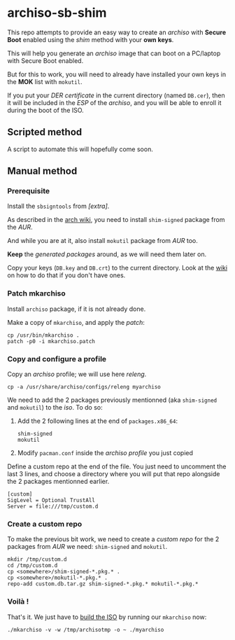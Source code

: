 # archiso-sb-shim
This repo attempts to provide an easy way to create an *archiso* with **Secure Boot** enabled using the *shim* method with your **own keys**.

This will help you generate an *archiso* image that can boot on a PC/laptop with Secure Boot enabled.

But for this to work, you will need to already have installed your own keys in the **MOK** list with `mokutil`.

If you put your *DER certificate* in the current directory (named `DB.cer`), then it will be included in the *ESP* of the *archiso*, and you will be able to enroll it during the boot of the ISO.

## Scripted method
A script to automate this will hopefully come soon.

## Manual method
### Prerequisite
Install the `sbsigntools` from *[extra]*.

As described in the [arch wiki](https://wiki.archlinux.org/index.php/Unified_Extensible_Firmware_Interface/Secure_Boot#shim), you need to install `shim-signed` package from the *AUR*.

And while you are at it, also install `mokutil` package from *AUR* too.

**Keep** the *generated packages* around, as we will need them later on.

Copy your keys (`DB.key` and `DB.crt`) to the current directory. Look at the [wiki](https://wiki.archlinux.org/index.php/Unified_Extensible_Firmware_Interface/Secure_Boot#Set_up_shim) on how to do that if you don't have ones.

### Patch mkarchiso

Install `archiso` package, if it is not already done.

Make a copy of `mkarchiso`, and apply the *patch*:

    cp /usr/bin/mkarchiso .
    patch -p0 -i mkarchiso.patch

### Copy and configure a profile

Copy an *archiso* profile; we will use here *releng*.

    cp -a /usr/share/archiso/configs/releng myarchiso

We need to add the 2 packages previously mentionned (aka `shim-signed` and `mokutil`) to the *iso*. To do so:

1. Add the 2 following lines at the end of `packages.x86_64`:

    ```
    shim-signed
    mokutil
    ```

2. Modify `pacman.conf` inside the *archiso profile* you just copied

  Define a custom repo at the end of the file. You just need to uncomment the last 3 lines, and choose a directory where you will put that repo alongside the 2 packages mentionned earlier.

  ```
  [custom]
  SigLevel = Optional TrustAll
  Server = file:///tmp/custom.d
  ```

### Create a custom repo
To make the previous bit work, we need to create a *custom repo* for the 2 packages from *AUR* we need: `shim-signed` and `mokutil`.

    mkdir /tmp/custom.d
    cd /tmp/custom.d
    cp <somewhere>/shim-signed-*.pkg.* .
    cp <somewhere>/mokutil-*.pkg.* .
    repo-add custom.db.tar.gz shim-signed-*.pkg.* mokutil-*.pkg.*

### Voilà !
That's it. We just have to [build the ISO](https://wiki.archlinux.org/index.php/Archiso#Build_the_ISO) by running our `mkarchiso` now:

    ./mkarchiso -v -w /tmp/archisotmp -o ~ ./myarchiso
